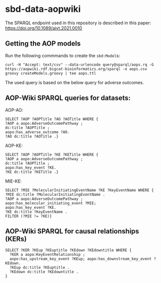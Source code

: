 # sbd-data-aopwiki

The SPARQL endpoint used in this repository is described in this paper: https://doi.org/10.1089/aivt.2021.0010

## Getting the AOP models

Run the following commmands to create the `sbd:Model`s:

```shell
curl -H "Accept: text/csv" --data-urlencode query@sparql/aops.rq -G https://aopwiki.rdf.bigcat-bioinformatics.org/sparql -o aops.csv
groovy createModels.groovy | tee aops.ttl
```

The used query is based on the below query for adverse outcomes.

## AOP-Wiki SPARQL queries for datasets:

AOP-AO:
```sparql
SELECT ?AOP ?AOPTitle ?AO ?AOTitle WHERE {
?AOP a aopo:AdverseOutcomePathway ;
dc:title ?AOPTitle ;
aopo:has_adverse_outcome ?AO.
?AO dc:title ?AOTitle .}
```

AOP-KE:
```sparql
SELECT ?AOP ?AOPTitle ?KE ?KETitle WHERE {
?AOP a aopo:AdverseOutcomePathway ;
dc:title ?AOPTitle ;
aopo:has_key_event ?KE.
?KE dc:title ?KETitle .}
```

MIE-KE:
```sparql
SELECT ?MIE ?MolecularInitiatingEventName ?KE ?KeyEventName WHERE {
?MIE dc:title ?MolecularInitiatingEventName .
?AOP a aopo:AdverseOutcomePathway ;
aopo:has_molecular_initiating_event ?MIE;
aopo:has_key_event ?KE.
?KE dc:title ?KeyEventName .
FILTER (?MIE != ?KE)}
```

## AOP-Wiki SPARQL for causal relationships (KERs)

```sparql
SELECT ?KER ?KEup ?KEuptitle ?KEdown ?KEdowntitle WHERE { 
  ?KER a aopo:KeyEventRelationship ; 
  aopo:has_upstream_key_event ?KEup; aopo:has_downstream_key_event ?KEdown.
  ?KEup dc:title ?KEuptitle .
  ?KEdown dc:title ?KEdowntitle .
}
```
